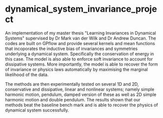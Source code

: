 # dynamical_system_invariance_project
An implementation of my master thesis "Learning Invariances in Dynamical Systems" supervised by Dr Mark van der Wilk and Dr Andrew Duncan. 
The codes are built on GPflow and provide several kernels and mean functions that incoporates the inductive bias of invariances and symmetries underlying a dynamical system. 
Specifically the conservation of energy in this case. The model is also able to enforce soft invariance to account for dissipative systems. 
More importantly, the model is able to recover the form of invariance or physics laws automatically by maximising the marginal likelihood of the data.

The methods are then experimentally tested on several 1D and 2D, conservative and dissipative, linear and nonlinear systems; 
namely simple harmonic motion, pendulum, damped version of these as well as 2D simple harmonic motion and double pendulum.
The results shown that our methods beat the baseline bench mark and is able to recover the physics of dynamical system successfully.
